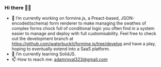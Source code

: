 ### Hi there 👋🦆

- 🔭 I’m currently working on formine.js, a Preact-based, JSON-encoded(schema) form renderer to make managing the swathes of complex forms chock full of conditional logic you often find in a system easier to manage and deploy with full customisability. Feel free to check out the development branch at https://github.com/waterbuckit/formine.js/tree/develop and have a play, hoping to eventually extend into a SaaS platform.
- 🌱 I’m currently learning SolidJS.
- 📫 How to reach me: adamroyal323@gmail.com
<!--
**waterbuckit/waterbuckit** is a ✨ _special_ ✨ repository because its `README.md` (this file) appears on your GitHub profile.

Here are some ideas to get you started:

- 🔭 I’m currently working on ...
- 🌱 I’m currently learning ...
- 👯 I’m looking to collaborate on ...
- 🤔 I’m looking for help with ...
- 💬 Ask me about ...
- 📫 How to reach me: ...
- 😄 Pronouns: ...
- ⚡ Fun fact: ...
-->
